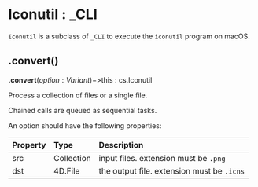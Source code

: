 # Iconutil : _CLI

`Iconutil` is a subclass of `_CLI` to execute the `iconutil` program on macOS. 

## .convert()

**.convert**($option : Variant)->$this : cs.Iconutil

Process a collection of files or a single file.

Chained calls are queued as sequential tasks.

An option should have the following properties:

|Property|Type|Description|
|:-|:-|:-|
|src|Collection|input files. extension must be `.png`|
|dst|4D.File|the output file. extension must be `.icns`|
